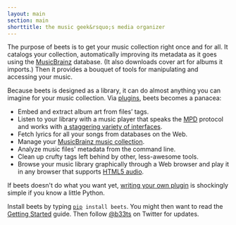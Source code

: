 ```yaml
---
layout: main
section: main
shorttitle: the music geek&rsquo;s media organizer
---
```

The purpose of beets is to get your music collection right once and for all. It
catalogs your collection, automatically improving its metadata as it goes using
the [MusicBrainz][] database. (It also downloads cover art for albums it
imports.) Then it provides a bouquet of tools for manipulating and accessing
your music.

[MusicBrainz]: http://musicbrainz.org/

Because beets is designed as a library, it can do almost anything you can
imagine for your music collection. Via [plugins][], beets becomes a panacea:

[plugins]: http://beets.readthedocs.org/en/latest/plugins/

* Embed and extract album art from files&rsquo; tags.
* Listen to your library with a music player that speaks the [MPD][]
  protocol and works with [a staggering variety of
  interfaces][MPD clients].
* Fetch lyrics for all your songs from databases on the Web.
* Manage your [MusicBrainz music collection][coll].
* Analyze music files' metadata from the command line.
* Clean up crufty tags left behind by other, less-awesome tools.
* Browse your music library graphically through a Web browser and play it in
  any browser that supports [HTML5 audio][].

[HTML5 audio]: http://www.w3.org/TR/html-markup/audio.html
[coll]: http://musicbrainz.org/show/collection/
[MPD]: http://mpd.wikia.com/
[MPD clients]: http://mpd.wikia.com/wiki/Clients

If beets doesn't do what you want yet, [writing your own plugin][writing] is
shockingly simple if you know a little Python.

[writing]: http://beets.readthedocs.org/en/latest/plugins/writing.html
    
<p class="teaser">Install beets by typing
<code><a href="http://pip.openplans.org/">pip</a> install beets</code>.
You might then want to read the
<a href="http://beets.readthedocs.org/en/latest/guides/main.html">Getting
Started</a> guide. Then follow
<a href="http://twitter.com/b33ts">@b33ts</a>
on Twitter for updates.</p>
